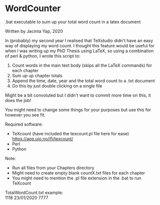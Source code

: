 # WordCounter
.bat executable to sum up your total word count in a latex document

Written by Jacinta Yap, 2020

In (probably) my second year I realised that TeXstudio didn't have an easy way of displaying my word count. I thought this feature would be useful for when I was writing up my PhD Thesis using LaTeX, so using a combination of perl & python, I wrote this script to:

1. Count words in the main text body (skips all the LaTeX commands) for each chapter
2. Sum up up chapter totals 
3. Append the time, date, year and the total word count to a .txt document
4. Do this by just double clicking on a single file

Might be a bit convoluted but I didn't want to commit more time on this, it does the job!

You might need to change some things for your purposes but use this for however you see fit.

Required software:
- TeXcount (have included the texcount.pl file here for ease)
https://app.uio.no/ifi/texcount/
- Perl
- Python

Note:
- Run all files from your Chapters directory
- Might need to create empty blank countX.txt files for each chapter
- You might need to mention the .pl file extension in the .bat to run TeXcount

TotalWordCount.txt example:\
1118 23/01/2020 7777
